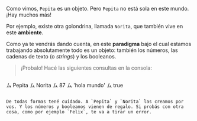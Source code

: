 Como vimos, `Pepita` es un objeto. Pero `Pepita` no está sola en este mundo. ¡Hay muchos más!

Por ejemplo, existe otra golondrina, llamada `Norita`, que también vive en este **ambiente**.

Como ya te vendrás dando cuenta, en este **paradigma** bajo el cual estamos trabajando absolutamente todo es un objeto: también los números, las cadenas de texto (o _strings_) y los booleanos.

> ¡Probalo! Hacé las siguientes consultas en la consola:
>
> ```python
ム Pepita
ム Norita
ム 87
ム 'hola mundo'
ム true
```

De todas formas tené cuidado. A `Pepita` y `Norita` las creamos por vos. Y los números y booleanos vienen de regalo. Si probás con otra cosa, como por ejemplo `Felix`, te va a tirar un error.
